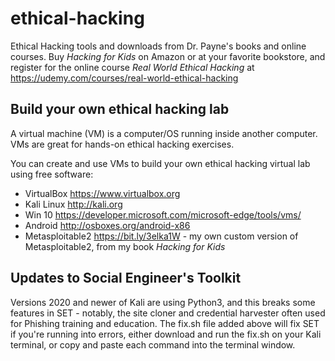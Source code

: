 # ethical-hacking
Ethical Hacking tools and downloads from Dr. Payne's books and online courses. 
Buy *Hacking for Kids* on Amazon or at your favorite bookstore, and register for the online course *Real World Ethical Hacking* at https://udemy.com/courses/real-world-ethical-hacking

## Build your own ethical hacking lab
A virtual machine (VM) is a computer/OS running inside another computer.
VMs are great for hands-on ethical hacking exercises.

You can create and use VMs to build your own ethical hacking virtual lab using free software:
- VirtualBox  https://www.virtualbox.org
- Kali Linux http://kali.org
- Win 10 https://developer.microsoft.com/microsoft-edge/tools/vms/
- Android http://osboxes.org/android-x86 
- Metasploitable2 https://bit.ly/3elka1W - my own custom version of Metasploitable2, from my book *Hacking for Kids*

## Updates to Social Engineer's Toolkit
Versions 2020 and newer of Kali are using Python3, and this breaks some features in SET - notably, the site cloner and credential harvester often used for Phishing training and education. The fix.sh file added above will fix SET if you're running into errors, either download and run the fix.sh on your Kali terminal, or copy and paste each command into the terminal window.

